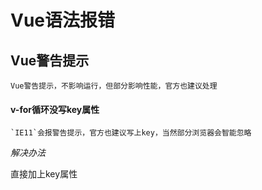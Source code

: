 # Vue语法报错

## Vue警告提示

	Vue警告提示，不影响运行，但部分影响性能，官方也建议处理

#### v-for循环没写key属性

	`IE11`会报警告提示，官方也建议写上key，当然部分浏览器会智能忽略

*解决办法*

直接加上key属性
